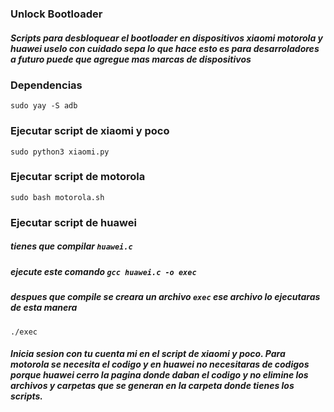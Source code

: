 ### Unlock Bootloader
##### Scripts para desbloquear el bootloader en dispositivos xiaomi motorola y huawei uselo con cuidado sepa lo que hace esto es para desarroladores a futuro puede que agregue mas marcas de dispositivos 

### Dependencias 

```shell
sudo yay -S adb
```

### Ejecutar script de xiaomi y poco 
```shell
sudo python3 xiaomi.py
```
### Ejecutar script de motorola
```shell
sudo bash motorola.sh
```
### Ejecutar script de huawei
##### tienes que compilar `huawei.c`
##### ejecute este comando `gcc huawei.c -o exec`
##### despues que compile se creara un archivo `exec` ese archivo lo ejecutaras de esta manera

```shell
./exec
```
##### Inicia sesion con tu cuenta mi en el script de xiaomi y poco. Para motorola se necesita el codigo y en huawei no necesitaras de codigos porque huawei cerro la pagina donde daban el codigo y no elimine los archivos y carpetas que se generan en la carpeta donde tienes los scripts. 
